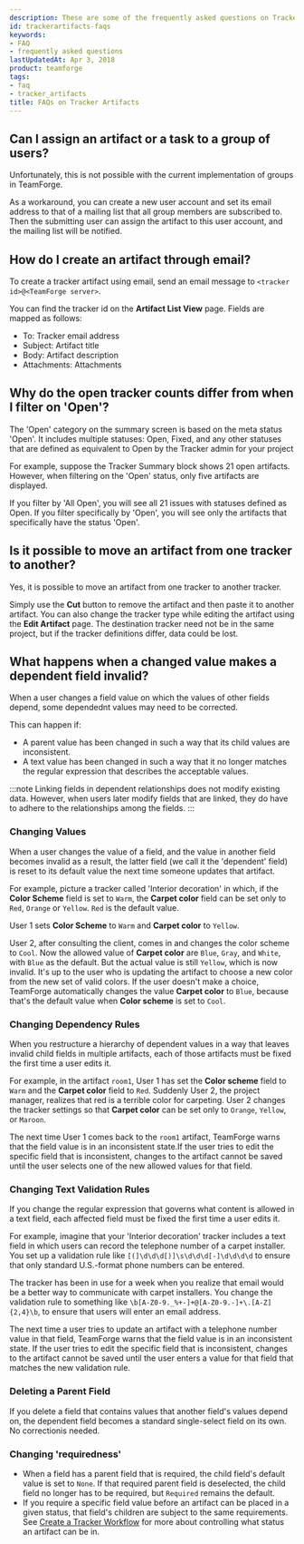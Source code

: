 ```yaml
---
description: These are some of the frequently asked questions on Tracker Artifacts.
id: trackerartifacts-faqs
keywords:
- FAQ
- frequently asked questions
lastUpdatedAt: Apr 3, 2018
product: teamforge
tags:
- faq
- tracker_artifacts
title: FAQs on Tracker Artifacts
---
```



## Can I assign an artifact or a task to a group of users?

Unfortunately, this is not possible with the current implementation of groups in TeamForge.

As a workaround, you can create a new user account and set its email address to that of a mailing list that all group members are subscribed to. Then the submitting user can assign the artifact to this user account, and the mailing list will be notified. 
<!-- site.data.alerts.hr_shaded -->

## How do I create an artifact through email?

To create a tracker artifact using email, send an email message to `<tracker id>@<TeamForge server>`.

You can find the tracker id on the **Artifact List View** page. Fields are mapped as follows:

  * To: Tracker email address
  * Subject: Artifact title
  * Body: Artifact description
  * Attachments: Attachments
<!-- site.data.alerts.hr_shaded -->

## Why do the open tracker counts differ from when I filter on 'Open'?

The 'Open' category on the summary screen is based on the meta status 'Open'. It includes multiple statuses: Open, Fixed, and any other statuses that are defined as equivalent to Open by the Tracker admin for your project

For example, suppose the Tracker Summary block shows 21 open artifacts. However, when filtering on the 'Open' status, only five artifacts are displayed.

If you filter by 'All Open', you will see all 21 issues with statuses defined as Open. If you filter specifically by 'Open', you will see only the artifacts that specifically have the status 'Open'.
<!-- site.data.alerts.hr_shaded -->

## Is it possible to move an artifact from one tracker to another?

Yes, it is possible to move an artifact from one tracker to another tracker.

Simply use the **Cut** button to remove the artifact and then paste it to another artifact. You can also change the tracker type while editing the artifact using the **Edit Artifact** page. The destination tracker need not be in the same project, but if the tracker definitions differ, data could be lost.
<!-- site.data.alerts.hr_shaded -->

## What happens when a changed value makes a dependent field invalid?

When a user changes a field value on which the values of other fields depend, some dependednt values may need to be corrected.

This can happen if:

  * A parent value has been changed in such a way that its child values are inconsistent.
  * A text value has been changed in such a way that it no longer matches the regular expression that describes the acceptable values.

  :::note
  Linking fields in dependent relationships does not modify existing data. However, when users later modify fields that are linked, they do have to adhere to the relationships among the fields.
  :::

### Changing Values

When a user changes the value of a field, and the value in another field becomes invalid as a result, the latter field (we call it the 'dependent' field) is reset to its default value the next time someone updates that artifact.

For example, picture a tracker called 'Interior decoration' in which, if the **Color Scheme** field is set to `Warm`, the **Carpet color** field can be set only to `Red`, `Orange` or `Yellow`. `Red` is the default value.

User 1 sets **Color Scheme** to `Warm` and **Carpet color** to `Yellow`.

User 2, after consulting the client, comes in and changes the color scheme to `Cool`. Now the allowed value of **Carpet color** are `Blue`, `Gray`, and `White`, with `Blue` as the default. But the actual value is still `Yellow`, which is now invalid. It's up to the user who is updating the artifact to choose a new color from the new set of valid colors. If the user doesn't make a choice, TeamForge automatically changes the value **Carpet color** to `Blue`, because that's the default value when **Color scheme** is set to `Cool`.

### Changing Dependency Rules

When you restructure a hierarchy of dependent values in a way that leaves invalid child fields in multiple artifacts, each of those artifacts must be fixed the first time a user edits it.

For example, in the artifact `room1`, User 1 has set the **Color scheme** field to `Warm` and the **Carpet color** field to `Red`. Suddenly User 2, the project manager, realizes that red is a terrible color for carpeting. User 2 changes the tracker settings so that **Carpet color** can be set only to `Orange`, `Yellow`, or `Maroon`.

The next time User 1 comes back to the `room1` artifact, TeamForge warns that the field value is in an inconsistent state.If the user tries to edit the specific field that is inconsistent, changes to the artifact cannot be saved until the user selects one of the new allowed values for that field.

### Changing Text Validation Rules

If you change the regular expression that governs what content is allowed in a text field, each affected field must be fixed the first time a user edits it.

For example, imagine that your 'Interior decoration' tracker includes a text field in which users can record the telephone number of a carpet installer. You set up a validation rule like `[(]\d\d\d[)]\s\d\d\d[-]\d\d\d\d` to ensure that only standard U.S.-format phone numbers can be entered. 

The tracker has been in use for a week when you realize that email would be a better way to communicate with carpet installers. You change the validation rule to something like `\b[A-Z0-9._%+-]+@[A-Z0-9.-]+\.[A-Z]{2,4}\b`, to ensure that users will enter an email address.

The next time a user tries to update an artifact with a telephone number value in that field, TeamForge warns that the field value is in an inconsistent state. If the user tries to edit the specific field that is inconsistent, changes to the artifact cannot be saved until the user enters a value for that field that matches the new validation rule.

### Deleting a Parent Field

If you delete a field that contains values that another field's values depend on, the dependent field becomes a standard single-select field on its own. No correctionis needed.


### Changing 'requiredness'

 * When a field has a parent field that is required, the child field's default value is set to `None`. If that required parent field is deselected, the child field no longer has to be required, but `Required` remains the default.
 * If you require a specific field value before an artifact can be placed in a given status, that field's children are subject to the same requirements. See [Create a Tracker Workflow](../trackers-creatingatracker#createatrackerworkflow) for more about controlling what status an artifact can be in.
